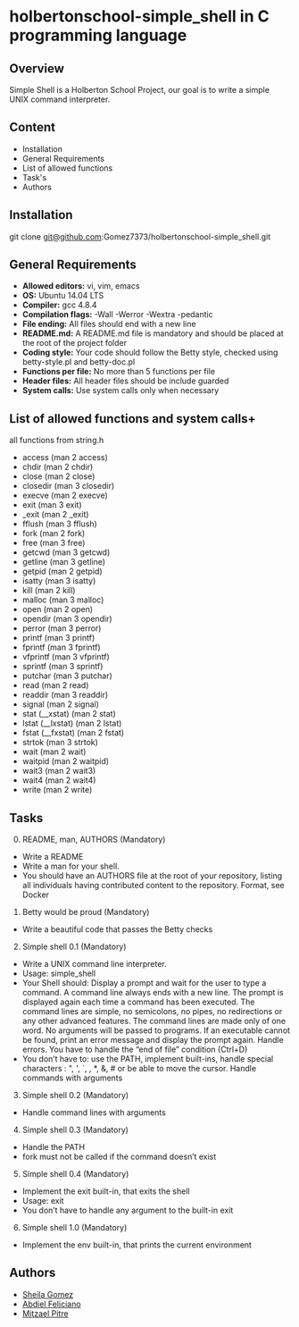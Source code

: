 # holbertonschool-simple_shell in C programming language

## Overview

Simple Shell is a Holberton School Project, our goal is to write a simple UNIX command interpreter.

## Content

- Installation
- General Requirements
- List of allowed functions
- Task's
- Authors

## Installation

git clone git@github.com:Gomez7373/holbertonschool-simple_shell.git

## General Requirements

- **Allowed editors:** vi, vim, emacs
- **OS:** Ubuntu 14.04 LTS
- **Compiler:** gcc 4.8.4
- **Compilation flags:** -Wall -Werror -Wextra -pedantic
- **File ending:** All files should end with a new line
- **README.md:** A README.md file is mandatory and should be placed at the root of the project folder
- **Coding style:** Your code should follow the Betty style, checked using betty-style.pl and betty-doc.pl
- **Functions per file:** No more than 5 functions per file
- **Header files:** All header files should be include guarded
- **System calls:** Use system calls only when necessary

## List of allowed functions and system calls+

all functions from string.h

- access (man 2 access)
- chdir (man 2 chdir)
- close (man 2 close)
- closedir (man 3 closedir)
- execve (man 2 execve)
- exit (man 3 exit)
- _exit (man 2 _exit)
- fflush (man 3 fflush)
- fork (man 2 fork)
- free (man 3 free)
- getcwd (man 3 getcwd)
- getline (man 3 getline)
- getpid (man 2 getpid)
- isatty (man 3 isatty)
- kill (man 2 kill)
- malloc (man 3 malloc)
- open (man 2 open)
- opendir (man 3 opendir)
- perror (man 3 perror)
- printf (man 3 printf)
- fprintf (man 3 fprintf)
- vfprintf (man 3 vfprintf)
- sprintf (man 3 sprintf)
- putchar (man 3 putchar)
- read (man 2 read)
- readdir (man 3 readdir)
- signal (man 2 signal)
- stat (__xstat) (man 2 stat)
- lstat (__lxstat) (man 2 lstat)
- fstat (__fxstat) (man 2 fstat)
- strtok (man 3 strtok)
- wait (man 2 wait)
- waitpid (man 2 waitpid)
- wait3 (man 2 wait3)
- wait4 (man 2 wait4)
- write (man 2 write)

## Tasks 

0. README, man, AUTHORS (Mandatory)

- Write a README
- Write a man for your shell.
- You should have an AUTHORS file at the root of your repository, listing all individuals having contributed content to the repository. Format, see Docker

1. Betty would be proud (Mandatory)

- Write a beautiful code that passes the Betty checks

2. Simple shell 0.1 (Mandatory)

- Write a UNIX command line interpreter.
- Usage: simple_shell
- Your Shell should: Display a prompt and wait for the user to type a command. A command line always ends with a new line. The prompt is displayed again each time a command has been executed. The command lines are simple, no semicolons, no pipes, no redirections or any other advanced features. The command lines are made only of one word. No arguments will be passed to programs. If an executable cannot be found, print an error message and display the prompt again.
Handle errors. You have to handle the “end of file” condition (Ctrl+D)
- You don’t have to: use the PATH, implement built-ins, handle special characters : ", ', `, \, *, &, # or be able to move the cursor. Handle commands with arguments

3. Simple shell 0.2 (Mandatory)

- Handle command lines with arguments

4. Simple shell 0.3 (Mandatory)

- Handle the PATH
- fork must not be called if the command doesn’t exist

5. Simple shell 0.4 (Mandatory)

- Implement the exit built-in, that exits the shell
- Usage: exit
- You don’t have to handle any argument to the built-in exit

6. Simple shell 1.0 (Mandatory)

- Implement the env built-in, that prints the current environment

## Authors

- [Sheila Gomez](https://github.com/Gomez7373)
- [Abdiel Feliciano](https://github.com/Abdiel-88)
- [Mitzael Pitre](https://github.com/MitzaelPitre)
